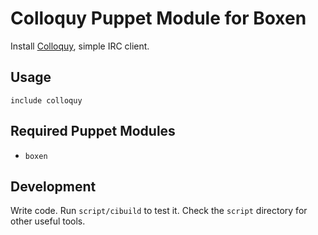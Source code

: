 # Colloquy Puppet Module for Boxen

Install [Colloquy](http://colloquy.info/), simple IRC client.

## Usage

```puppet
include colloquy
```

## Required Puppet Modules

* `boxen`

## Development

Write code. Run `script/cibuild` to test it. Check the `script`
directory for other useful tools.
